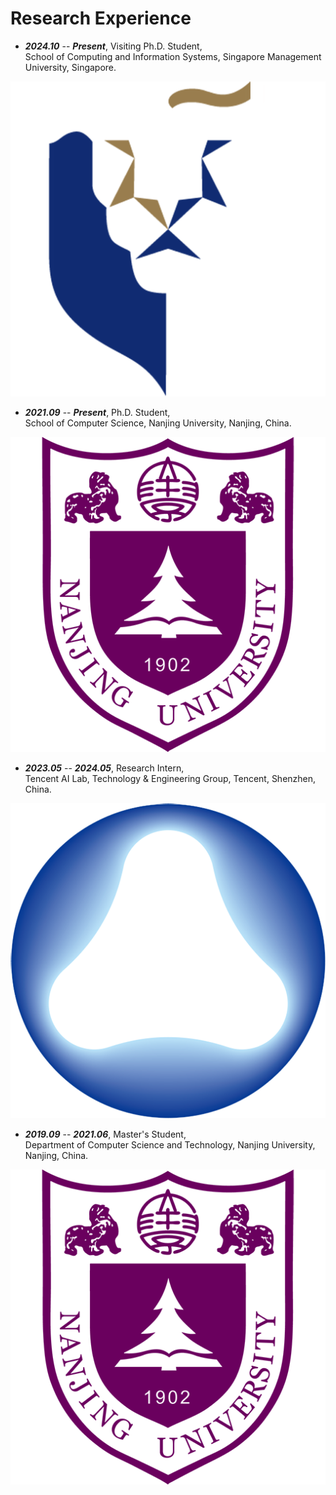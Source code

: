 # Research Experience

<div class="experience">
<div class="text-section" markdown="1">

- ***2024.10*** -- ***Present***, Visiting Ph.D. Student,  
School of Computing and Information Systems, Singapore Management University, Singapore.

</div>
<div class="image-section"><img src="images/experience-images/smu.png" alt="SMU"></div>
</div>

<div class="experience">
<div class="text-section" markdown="1">

- ***2021.09*** -- ***Present***, Ph.D. Student,  
School of Computer Science, Nanjing University, Nanjing, China.

</div>
<div class="image-section"><img src="images/experience-images/nju.png" alt="NJU"></div>
</div>

<div class="experience">
<div class="text-section" markdown="1">

- ***2023.05*** -- ***2024.05***, Research Intern,  
Tencent AI Lab, Technology & Engineering Group, Tencent, Shenzhen, China.

</div>
<div class="image-section"><img src="images/experience-images/tencent-ailab.png" alt="Tencent AI Lab"></div>
</div>

<div class="experience">
<div class="text-section" markdown="1">

- ***2019.09*** -- ***2021.06***, Master's Student,  
Department of Computer Science and Technology, Nanjing University, Nanjing, China.

</div>
<div class="image-section"><img src="images/experience-images/nju.png" alt="NJU"></div>
</div>